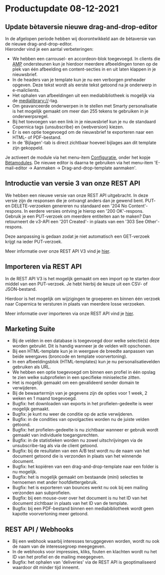 # Productupdate 08-12-2021

## Update bètaversie nieuwe drag-and-drop-editor
In de afgelopen periode hebben wij doorontwikkeld aan de bètaversie van de nieuwe drag-and-drop-editor.  
Hieronder vind je een aantal verbeteringen:
- We hebben een carrousel- en accordeon-blok toegevoegd. In clients die [AMP](https://www.copernica.com/nl/documentation/amp-dynamic-mail) ondersteunen kun je hierdoor meerdere afbeeldingen tonen op de plek van één afbeelding en content-secties in en uit laten klappen in je nieuwsbrief.
- In de headers van je template kun je nu een verborgen preheader opgeven. Deze tekst wordt als eerste tekst getoond na je onderwerp in e-mailclients.
- Het ophalen van afbeeldingen uit een mediabibliotheek is mogelijk via de [medialibrary://](https://www.copernica.com/nl/documentation/email-editor-medialibrary)-tag.
- Om geavanceerde onderwerpen in te stellen met Smarty personalisatie is het mogelijk gemaakt om meer dan 255 tekens te gebruiken in je onderwerpsregel. 
- Bij het toevoegen van een link in je nieuwsbrief kun je nu de standaard Copernica tags {unsubscribe} en {webversion} kiezen.
- Er is een optie toegevoegd om de nieuwsbrief te exporteren naar een HTML- of PDF-bestand.
- In de 'Bijlagen'-tab is direct zichtbaar hoeveel bijlages aan dit template zijn gekoppeld.

Je activeert de module via het menu-item [Configuratie](https://ms.copernica.com/#/admin), onder het kopje [Bètamodules](https://ms.copernica.com/#/admin/user/betamodules). De nieuwe editor is daarna te gebruiken via het menu-item 'E-mail-editor → Aanmaken → Drag-and-drop-template aanmaken'.

## Introductie van versie 3 van onze REST API
We hebben een nieuwe versie van onze REST API uitgebracht. In deze versie zijn de responsen die je ontvangt anders dan je gewend bent. PUT- en DELETE-verzoeken genereren nu standaard een '204 No Content'-respons. In eerdere versies ontving je hierop een '200 OK'-respons. Gebruik je een PUT-verzoek om meerdere entiteiten aan te maken? Dan retourneert de v3-API een '201 Created'- in plaats van een '303 See Other'-respons.

Deze aanpassing is gedaan zodat je niet automatisch een GET-verzoek krijgt na ieder PUT-verzoek.

Meer informatie over onze REST API V3 vind je [hier](https://www.copernica.com/nl/documentation/restv3/rest-api).

## Importeren via REST API
In de REST API V3 is het mogelijk gemaakt om een import op te starten door middel van een PUT-verzoek. 
Je hebt hierbij de keuze uit een CSV- of JSON-bestand.

Hierdoor is het mogelijk om wijzigingen te groeperen en binnen één verzoek naar Copernica te versturen in plaats van meerdere losse verzoeken.

Meer informatie over importeren via onze REST API vind je [hier](https://www.copernica.com/nl/documentation/restv3/rest-post-imports).

## Marketing Suite
* Bij de velden in een database is toegevoegd door welke selectie(s) deze worden gebruikt. Dit is handig wanneer je de velden wilt opschonen.
* Bij een HTML-template kun je in weergave de breedte aanpassen van beide weergaves (broncode en template voorvertoning).
* In een afbeeldingsblok (HTML-templates) kun je nu personalisatievelden gebruiken als URL.
* We hebben een optie toegevoegd om binnen een profiel in één opslag te zien welke subprofielen in een specifieke miniselectie zitten.
* Het is mogelijk gemaakt om een gevalideerd sender domain te verwijderen.
* Bij de bewaartermijn van je gegevens zijn de opties voor 1 week, 2 weken en 1 maand toegevoegd.
* Bugfix: het downloaden van exports in het profielen-gedeelte is weer mogelijk gemaakt. 
* Bugfix: je kunt nu weer de conditie op de actie verwijderen.
* Bugfix: in de condities van opvolgacties worden nu de juiste velden getoond.
* Bugfix: het profielen-gedeelte is nu zichtbaar wanneer er gebruik wordt gemaakt van individuele toegangsrechten.
* Bugfix: in de statistieken worden nu zowel uitschrijvingen via de unsubscribe-tag als via de client getoond.
* Bugfix: bij de resultaten van een A/B test wordt nu de naam van het document getoond die is verzonden in plaats van het winnende document.
* Bugfix: het kopiëren van een drag-and-drop-template naar een folder is nu mogelijk.
* Bugfix: het is mogelijk gemaakt om bestaande (mini) selecties te hernoemen met ander hoofdlettergebruik.
* Bugfix: het is exporteren van bounces werkt nu ook bij een mailing verzonden aan subprofielen.
* Bugfix: bij een mouse-over over het document is nu het ID van het document zichtbaar in plaats van het ID van de template.
* Bugfix: bij een PDF-bestand binnen een mediabibliotheek wordt geen kapotte voorvertoning meer getoond.

## REST API / Webhooks
* Bij een webhook waarbij interesses teruggegeven worden, wordt nu ook de naam van de interessegroep meegegeven.
* In de webhooks voor impressies, kliks, fouten en klachten wordt nu het ID van het profiel en de mailing meegegeven.
* Bugfix: het ophalen van 'deliveries' via de REST API is geoptimaliseerd waardoor dit minder tijd inneemt.
